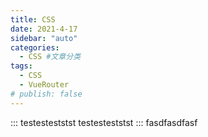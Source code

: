 ```yaml
---
title: CSS
date: 2021-4-17
sidebar: "auto"
categories:
  - CSS #文章分类
tags:
  - CSS
  - VueRouter
# publish: false
---
```



::: testesteststst
testesteststst
:::
fasdfasdfasf